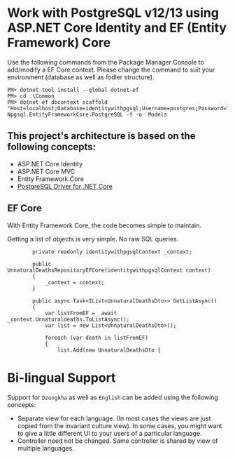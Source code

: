 # Work with PostgreSQL v12/13 using ASP.NET Core Identity and EF (Entity Framework) Core

Use the following commands from the Package Manager Console to add/modify a EF Core context. Please change the command to suit your environment (database as well as fodler structure). 

```
PM> dotnet tool install --global dotnet-ef
PM> cd .\Common
PM> dotnet ef dbcontext scaffold "Host=localhost;Database=identitywithpgsql;Username=postgres;Password=Tetya1:2" Npgsql.EntityFrameworkCore.PostgreSQL -f -o  Models
```

## This project's architecture is based on the following concepts:
- ASP.NET Core Identity
- ASP.NET Core MVC
- Entity Framework Core
- [PostgreSQL Driver for .NET Core](https://www.npgsql.org/)

## EF Core
With Entity Framework Core, the code becomes simple to maintain.

Getting a list of objects is very simple. No raw SQL queries.

```
        private readonly identitywithpgsqlContext _context;

        public UnnaturalDeathsRepositoryEFCore(identitywithpgsqlContext context)
        {
            _context = context;
        }

        public async Task<IList<UnnaturalDeathsDto>> GetListAsync()
        {
            var listFromEF =  await _context.Unnaturaldeaths.ToListAsync();
            var list = new List<UnnaturalDeathsDto>();

            foreach (var death in listFromEF)
            {
                list.Add(new UnnaturalDeathsDto {

```

# Bi-lingual Support
Support for `Dzongkha` as well as `English` can be added using the following concepts:

- Separate view for each language. (In most cases the views are just copied from the invariant culture view). In some cases, you might want to give a little different UI to your users of a particular language. 
- Controller need not be changed. Same controller is shared by view of multiple languages. 
